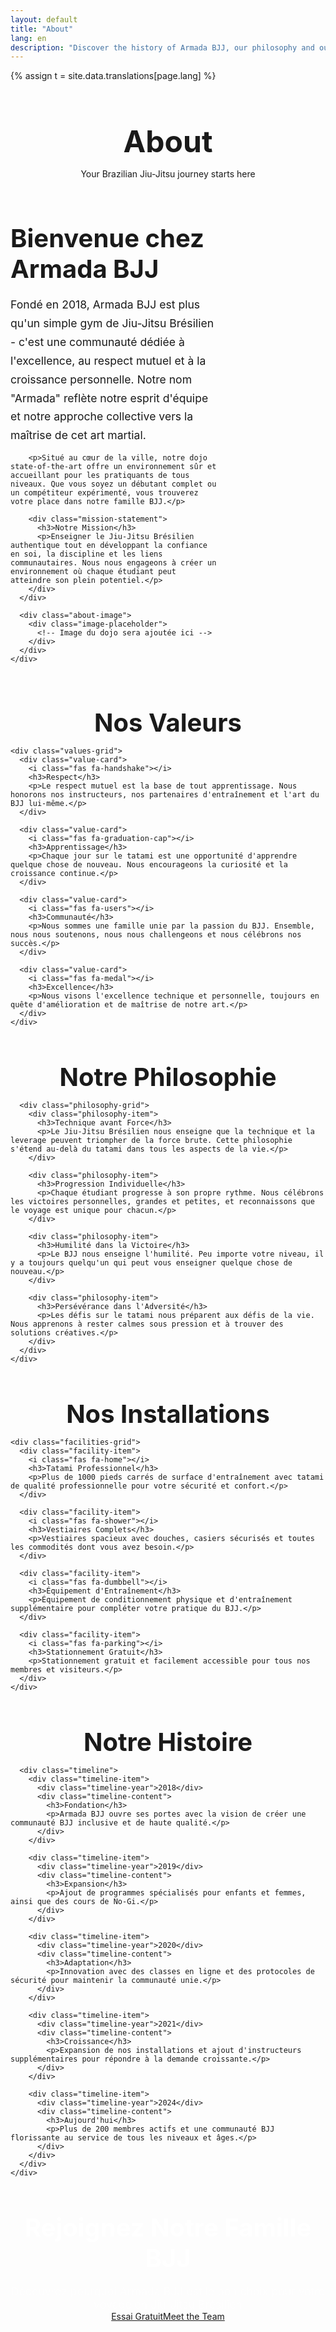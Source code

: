 ```yaml
---
layout: default
title: "About"
lang: en
description: "Discover the history of Armada BJJ, our philosophy and our team of experienced instructors. Your Brazilian Jiu-Jitsu journey starts here."
---
```


{% assign t = site.data.translations[page.lang] %}

<div class="page-header">
  <div class="wrapper">
    <h1>About</h1>
    <p>Your Brazilian Jiu-Jitsu journey starts here</p>
  </div>
</div>

<section class="about-hero">
  <div class="wrapper">
    <div class="about-hero-content">
      <div class="about-text">
        <h2>Bienvenue chez Armada BJJ</h2>
        <p>Fondé en 2018, Armada BJJ est plus qu'un simple gym de Jiu-Jitsu Brésilien - c'est une communauté dédiée à l'excellence, au respect mutuel et à la croissance personnelle. Notre nom "Armada" reflète notre esprit d'équipe et notre approche collective vers la maîtrise de cet art martial.</p>
        
        <p>Situé au cœur de la ville, notre dojo state-of-the-art offre un environnement sûr et accueillant pour les pratiquants de tous niveaux. Que vous soyez un débutant complet ou un compétiteur expérimenté, vous trouverez votre place dans notre famille BJJ.</p>
        
        <div class="mission-statement">
          <h3>Notre Mission</h3>
          <p>Enseigner le Jiu-Jitsu Brésilien authentique tout en développant la confiance en soi, la discipline et les liens communautaires. Nous nous engageons à créer un environnement où chaque étudiant peut atteindre son plein potentiel.</p>
        </div>
      </div>
      
      <div class="about-image">
        <div class="image-placeholder">
          <!-- Image du dojo sera ajoutée ici -->
        </div>
      </div>
    </div>
  </div>
</section>

<section class="values-section">
  <div class="wrapper">
    <h2>Nos Valeurs</h2>
    
    <div class="values-grid">
      <div class="value-card">
        <i class="fas fa-handshake"></i>
        <h3>Respect</h3>
        <p>Le respect mutuel est la base de tout apprentissage. Nous honorons nos instructeurs, nos partenaires d'entraînement et l'art du BJJ lui-même.</p>
      </div>
      
      <div class="value-card">
        <i class="fas fa-graduation-cap"></i>
        <h3>Apprentissage</h3>
        <p>Chaque jour sur le tatami est une opportunité d'apprendre quelque chose de nouveau. Nous encourageons la curiosité et la croissance continue.</p>
      </div>
      
      <div class="value-card">
        <i class="fas fa-users"></i>
        <h3>Communauté</h3>
        <p>Nous sommes une famille unie par la passion du BJJ. Ensemble, nous nous soutenons, nous nous challengeons et nous célébrons nos succès.</p>
      </div>
      
      <div class="value-card">
        <i class="fas fa-medal"></i>
        <h3>Excellence</h3>
        <p>Nous visons l'excellence technique et personnelle, toujours en quête d'amélioration et de maîtrise de notre art.</p>
      </div>
    </div>
  </div>
</section>

<section class="philosophy-section">
  <div class="wrapper">
    <div class="philosophy-content">
      <h2>Notre Philosophie</h2>
      
      <div class="philosophy-grid">
        <div class="philosophy-item">
          <h3>Technique avant Force</h3>
          <p>Le Jiu-Jitsu Brésilien nous enseigne que la technique et la leverage peuvent triompher de la force brute. Cette philosophie s'étend au-delà du tatami dans tous les aspects de la vie.</p>
        </div>
        
        <div class="philosophy-item">
          <h3>Progression Individuelle</h3>
          <p>Chaque étudiant progresse à son propre rythme. Nous célébrons les victoires personnelles, grandes et petites, et reconnaissons que le voyage est unique pour chacun.</p>
        </div>
        
        <div class="philosophy-item">
          <h3>Humilité dans la Victoire</h3>
          <p>Le BJJ nous enseigne l'humilité. Peu importe votre niveau, il y a toujours quelqu'un qui peut vous enseigner quelque chose de nouveau.</p>
        </div>
        
        <div class="philosophy-item">
          <h3>Persévérance dans l'Adversité</h3>
          <p>Les défis sur le tatami nous préparent aux défis de la vie. Nous apprenons à rester calmes sous pression et à trouver des solutions créatives.</p>
        </div>
      </div>
    </div>
  </div>
</section>

<section class="facilities-section">
  <div class="wrapper">
    <h2>Nos Installations</h2>
    
    <div class="facilities-grid">
      <div class="facility-item">
        <i class="fas fa-home"></i>
        <h3>Tatami Professionnel</h3>
        <p>Plus de 1000 pieds carrés de surface d'entraînement avec tatami de qualité professionnelle pour votre sécurité et confort.</p>
      </div>
      
      <div class="facility-item">
        <i class="fas fa-shower"></i>
        <h3>Vestiaires Complets</h3>
        <p>Vestiaires spacieux avec douches, casiers sécurisés et toutes les commodités dont vous avez besoin.</p>
      </div>
      
      <div class="facility-item">
        <i class="fas fa-dumbbell"></i>
        <h3>Équipement d'Entraînement</h3>
        <p>Équipement de conditionnement physique et d'entraînement supplémentaire pour compléter votre pratique du BJJ.</p>
      </div>
      
      <div class="facility-item">
        <i class="fas fa-parking"></i>
        <h3>Stationnement Gratuit</h3>
        <p>Stationnement gratuit et facilement accessible pour tous nos membres et visiteurs.</p>
      </div>
    </div>
  </div>
</section>

<section class="history-section">
  <div class="wrapper">
    <div class="history-content">
      <h2>Notre Histoire</h2>
      
      <div class="timeline">
        <div class="timeline-item">
          <div class="timeline-year">2018</div>
          <div class="timeline-content">
            <h3>Fondation</h3>
            <p>Armada BJJ ouvre ses portes avec la vision de créer une communauté BJJ inclusive et de haute qualité.</p>
          </div>
        </div>
        
        <div class="timeline-item">
          <div class="timeline-year">2019</div>
          <div class="timeline-content">
            <h3>Expansion</h3>
            <p>Ajout de programmes spécialisés pour enfants et femmes, ainsi que des cours de No-Gi.</p>
          </div>
        </div>
        
        <div class="timeline-item">
          <div class="timeline-year">2020</div>
          <div class="timeline-content">
            <h3>Adaptation</h3>
            <p>Innovation avec des classes en ligne et des protocoles de sécurité pour maintenir la communauté unie.</p>
          </div>
        </div>
        
        <div class="timeline-item">
          <div class="timeline-year">2021</div>
          <div class="timeline-content">
            <h3>Croissance</h3>
            <p>Expansion de nos installations et ajout d'instructeurs supplémentaires pour répondre à la demande croissante.</p>
          </div>
        </div>
        
        <div class="timeline-item">
          <div class="timeline-year">2024</div>
          <div class="timeline-content">
            <h3>Aujourd'hui</h3>
            <p>Plus de 200 membres actifs et une communauté BJJ florissante au service de tous les niveaux et âges.</p>
          </div>
        </div>
      </div>
    </div>
  </div>
</section>

<section class="cta-section">
  <div class="wrapper">
    <div class="cta-content">
      <h2>Rejoignez Notre Famille BJJ</h2>
      <p>Découvrez pourquoi Armada BJJ est le bon choix pour votre voyage en Jiu-Jitsu Brésilien</p>
      <div class="cta-buttons">
        <a href="{{ '/contact/' | relative_url }}#trial" class="btn btn-primary btn-large">Essai Gratuit</a>
        <a href="{{ '/en/instructors/' | relative_url }}" class="btn btn-secondary btn-large">Meet the Team</a>
      </div>
    </div>
  </div>
</section>

<style>
.page-header {
  background: var(--section-bg);
  padding: 120px 0 var(--spacing-xl);
  text-align: center;
}

.page-header h1 {
  font-size: 3rem;
  margin-bottom: var(--spacing-sm);
}

.about-hero {
  padding: var(--spacing-xl) 0;
}

.about-hero-content {
  display: grid;
  grid-template-columns: 2fr 1fr;
  gap: var(--spacing-xl);
  align-items: center;
}

.about-text h2 {
  font-size: 2.5rem;
  color: var(--primary-color);
  margin-bottom: var(--spacing-md);
}

.about-text p {
  font-size: 1.1rem;
  line-height: 1.7;
  margin-bottom: var(--spacing-md);
  color: var(--text-color);
}

.mission-statement {
  background: var(--section-bg);
  padding: var(--spacing-md);
  border-radius: var(--border-radius);
  border-left: 4px solid var(--secondary-color);
  margin-top: var(--spacing-lg);
}

.mission-statement h3 {
  color: var(--primary-color);
  margin-bottom: var(--spacing-sm);
}

.about-image {
  display: flex;
  justify-content: center;
}

.image-placeholder {
  width: 100%;
  height: 400px;
  background: linear-gradient(135deg, var(--primary-color), var(--secondary-color));
  border-radius: var(--border-radius);
  display: flex;
  align-items: center;
  justify-content: center;
  color: white;
  font-size: 1.2rem;
}

.values-section {
  background: var(--section-bg);
  padding: var(--spacing-xl) 0;
}

.values-section h2 {
  text-align: center;
  font-size: 2.5rem;
  color: var(--primary-color);
  margin-bottom: var(--spacing-lg);
}

.values-grid {
  display: grid;
  grid-template-columns: repeat(auto-fit, minmax(250px, 1fr));
  gap: var(--spacing-md);
}

.value-card {
  background: white;
  padding: var(--spacing-md);
  border-radius: var(--border-radius);
  text-align: center;
  box-shadow: var(--box-shadow);
  transition: var(--transition);
}

.value-card:hover {
  transform: translateY(-5px);
  box-shadow: 0 10px 30px rgba(0, 0, 0, 0.15);
}

.value-card i {
  font-size: 2.5rem;
  color: var(--secondary-color);
  margin-bottom: var(--spacing-sm);
}

.value-card h3 {
  color: var(--primary-color);
  margin-bottom: var(--spacing-sm);
}

.philosophy-section {
  padding: var(--spacing-xl) 0;
}

.philosophy-content h2 {
  text-align: center;
  font-size: 2.5rem;
  color: var(--primary-color);
  margin-bottom: var(--spacing-lg);
}

.philosophy-grid {
  display: grid;
  grid-template-columns: repeat(auto-fit, minmax(300px, 1fr));
  gap: var(--spacing-md);
}

.philosophy-item {
  padding: var(--spacing-md);
  border-left: 4px solid var(--secondary-color);
  background: var(--section-bg);
  border-radius: var(--border-radius);
}

.philosophy-item h3 {
  color: var(--primary-color);
  margin-bottom: var(--spacing-sm);
}

.facilities-section {
  background: var(--section-bg);
  padding: var(--spacing-xl) 0;
}

.facilities-section h2 {
  text-align: center;
  font-size: 2.5rem;
  color: var(--primary-color);
  margin-bottom: var(--spacing-lg);
}

.facilities-grid {
  display: grid;
  grid-template-columns: repeat(auto-fit, minmax(250px, 1fr));
  gap: var(--spacing-md);
}

.facility-item {
  background: white;
  padding: var(--spacing-md);
  border-radius: var(--border-radius);
  text-align: center;
  box-shadow: var(--box-shadow);
}

.facility-item i {
  font-size: 2rem;
  color: var(--secondary-color);
  margin-bottom: var(--spacing-sm);
}

.facility-item h3 {
  color: var(--primary-color);
  margin-bottom: var(--spacing-sm);
}

.history-section {
  padding: var(--spacing-xl) 0;
}

.history-content h2 {
  text-align: center;
  font-size: 2.5rem;
  color: var(--primary-color);
  margin-bottom: var(--spacing-lg);
}

.timeline {
  max-width: 800px;
  margin: 0 auto;
  position: relative;
}

.timeline::before {
  content: '';
  position: absolute;
  left: 50%;
  top: 0;
  bottom: 0;
  width: 2px;
  background: var(--secondary-color);
  transform: translateX(-50%);
}

.timeline-item {
  display: flex;
  align-items: center;
  margin-bottom: var(--spacing-lg);
  position: relative;
}

.timeline-item:nth-child(odd) {
  flex-direction: row;
}

.timeline-item:nth-child(even) {
  flex-direction: row-reverse;
}

.timeline-year {
  background: var(--secondary-color);
  color: white;
  padding: var(--spacing-sm) var(--spacing-md);
  border-radius: 50px;
  font-weight: 600;
  min-width: 80px;
  text-align: center;
  position: relative;
  z-index: 2;
}

.timeline-content {
  flex: 1;
  padding: var(--spacing-md);
  background: white;
  border-radius: var(--border-radius);
  box-shadow: var(--box-shadow);
  margin: 0 var(--spacing-md);
}

.timeline-content h3 {
  color: var(--primary-color);
  margin-bottom: var(--spacing-xs);
}

.cta-section {
  background: var(--primary-color);
  color: white;
  text-align: center;
  padding: var(--spacing-xl) 0;
}

.cta-section h2 {
  font-size: 2.5rem;
  margin-bottom: var(--spacing-sm);
}

.cta-section p {
  font-size: 1.1rem;
  margin-bottom: var(--spacing-md);
  opacity: 0.9;
}

.cta-buttons {
  display: flex;
  gap: var(--spacing-sm);
  justify-content: center;
  flex-wrap: wrap;
}

@media (max-width: 768px) {
  .page-header h1 {
    font-size: 2rem;
  }
  
  .about-hero-content {
    grid-template-columns: 1fr;
    gap: var(--spacing-md);
  }
  
  .about-text h2,
  .values-section h2,
  .philosophy-content h2,
  .facilities-section h2,
  .history-content h2,
  .cta-section h2 {
    font-size: 1.8rem;
  }
  
  .timeline::before {
    left: 30px;
  }
  
  .timeline-item {
    flex-direction: row !important;
    padding-left: 60px;
  }
  
  .timeline-year {
    position: absolute;
    left: 0;
    min-width: 60px;
  }
  
  .timeline-content {
    margin: 0;
    margin-left: var(--spacing-md);
  }
  
  .cta-buttons {
    flex-direction: column;
    align-items: center;
  }
  
  .btn {
    width: 100%;
    max-width: 300px;
  }
}
</style>